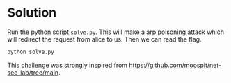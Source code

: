 # Solution

Run the python script `solve.py`. This will make a arp poisoning attack which will redirect the request from alice to us. Then we can read the flag.

```bash
python solve.py
```

This challenge was strongly inspired from https://github.com/moospit/net-sec-lab/tree/main.
